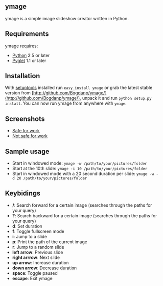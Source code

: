 ymage
-----
ymage is a simple image slideshow creator written in Python.

Requirements
------------
ymage requires:

* [Python](http://python.org) 2.5 or later
* [Pyglet](http://pyglet.org) 1.1 or later 

Installation
------------
With [setuptools](http://pypi.python.org/pypi/setuptools) installed run `easy_install ymage` or
grab the latest stable version from [http://github.com/Bogdanp/ymage/](http://github.com/Bogdanp/ymage/),
unpack it and run `python setup.py install`. You can now run ymage from anywhere with `ymage`.

Screenshots
-----------
* [Safe for work](http://imgur.com/h3IHG.jpg)
* [Not safe for work](http://imgur.com/hO9hB.jpg)

Sample usage
------------
* Start in windowed mode: `ymage -w /path/to/your/pictures/folder`
* Start at the 10th slide: `ymage -i 10 /path/to/your/pictures/folder`
* Start in windowed mode with a 20 second duration per slide: `ymage -w -d 20 /path/to/your/pictures/folder`

Keybidings
----------
* __/__: Search forward for a certain image (searches through the paths for your query)
* __?__: Search backward for a certain image (searches through the paths for your query)
* __d__: Set duration 
* __f__: Toggle fullscreen mode
* __i__: Jump to a slide
* __p__: Print the path of the current image 
* __r__: Jump to a random slide
* __left arrow__: Previous slide
* __right arrrow__: Next slide
* __up arrow__: Increase duration
* __down arrow__: Decrease duration
* __space__: Toggle paused
* __escape__: Exit ymage 
